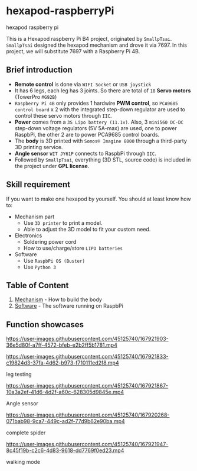 
# hexapod-raspberryPi

hexapod raspberry pi

This is a Hexapod raspberry Pi B4 project, originated by `SmallpTsai`.
`SmallpTsai` designed the hexapod mechanism and drove it via 7697. 
In this project, we will substitute 7697 with a Raspberry Pi 4B. 

## Brief introduction

* **Remote control** is done via `WIFI Socket` or `USB joystick`
* It has 6 legs, each leg has 3 joints. So there are total of `18` **Servo motors** (TowerPro `MG92B`)
* `Raspberry Pi 4B` only provides 1 hardwire **PWM control**, so `PCA9685 control board` x 2 with the integrated step-down regulator are used to control these servo motors through `IIC`.
* **Power** comes from a `3S Lipo battery (11.1v)`. Also, 3 `mini560 DC-DC` step-down voltage regulators (5V 5A-max) are used, one to power RaspbPi, the other 2 are to power PCA9685 control boards.
* The **body** is 3D printed with `Somos® Imagine 8000` through a third-party 3D printing service.  
* **Angle sensor** `WIT JY61P` connects to RaspbPi through `IIC`.
* Followed by `SmallpTsai`, everything (3D STL, source code) is included in the project under **GPL license**.

## Skill requirement

If you want to make one hexapod by yourself. You should at least know how to:

* Mechanism part
    * Use `3D printer` to print a model.
    * Able to adjust the 3D model to fit your custom need.
* Electronics
    * Soldering power cord
    * How to use/charge/store `LIPO batteries`
* Software
    * Use `RaspbPi OS (Buster)` 
    * Use `Python 3`

## Table of Content

1. [Mechanism](mechanism/) - How to build the body
1. [Software](software/) - The software running on RaspbPi

## Function showcases


https://user-images.githubusercontent.com/45125740/167921903-36e5d80f-a7ff-4572-bfeb-e2b2ff5b1781.mp4

https://user-images.githubusercontent.com/45125740/167921833-c19824d3-37fa-4d62-b973-f710111ed2f8.mp4

leg testing

https://user-images.githubusercontent.com/45125740/167921867-10a3a2ef-41d6-4d2f-a60c-628305d9845e.mp4

Angle sensor

https://user-images.githubusercontent.com/45125740/167920268-071bab98-9ca7-449c-ad2f-77d9b62e90ba.mp4

complete spider

https://user-images.githubusercontent.com/45125740/167921947-8c45f19b-c2c6-4d83-9618-dd7769f0ed23.mp4

walking mode


